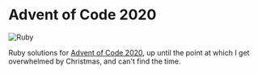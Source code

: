 # Advent of Code 2020

![Ruby](https://github.com/snltd/advent-of-code-2020/workflows/Ruby/badge.svg)

Ruby solutions for [Advent of Code 2020](https://adventofcode.com/2020), up
until the point at which I get overwhelmed by Christmas, and can't find the
time.
